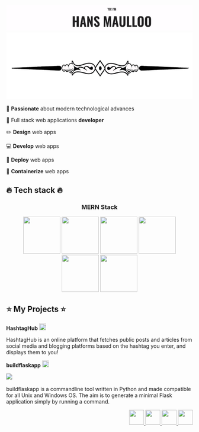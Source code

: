 <img src="https://github.com/kouul/kouul/blob/master/hans.gif">
<div align="center">
<img src="https://github.com/kouul/kouul/blob/master/startlinee.png" height="180" width="100%">
</div>

:raised_hands: **Passionate** about modern technological advances 

:large_orange_diamond: Full stack web applications **developer**

:pencil2: **Design** web apps

:computer: **Develop** web apps

:octopus: **Deploy** web apps

:whale: **Containerize** web apps

<div>

## :fire: Tech stack :fire:
<div align="center">

### MERN Stack

<img src="https://cdn.iconscout.com/icon/free/png-256/mongodb-2-1175137.png" height="100" width="100">
<img src="https://buttercms.com/static/images/tech_banners/ExpressJS.png" height="100" width="100">
<img src="https://cdn4.iconfinder.com/data/icons/logos-3/600/React.js_logo-256.png" height="100" width="100">
<img src="https://cdn4.iconfinder.com/data/icons/logos-3/455/nodejs-new-black-256.png" height="100" width="100" >
<br />
<img src="https://cdn3.iconfinder.com/data/icons/logos-and-brands-adobe/512/97_Docker-128.png" height="100" width="100">
<img src="https://cdn3.iconfinder.com/data/icons/logos-brands-3/24/logo_brand_brands_logos_ubuntu-256.png" height="100" width="100">
</div>

## :star: My Projects :star:

**HashtagHub**
<a href="https://hashtaghub.herokuapp.com/">
<img src="https://cdn0.iconfinder.com/data/icons/octicons/1024/link-external-256.png" height="18" width="18">
</a>

HashtagHub is an online platform that fetches public posts and articles from social media and blogging platforms based on the hashtag you enter, and displays them to you!

**buildflaskapp**
<a href="https://buildflaskapp.kouul.website/">
<img src="https://cdn0.iconfinder.com/data/icons/octicons/1024/link-external-256.png" height="18" width="18">
</a>

<a href="https://github.com/buildflaskapp/buildflaskapp/stargazers"><img src="https://img.shields.io/github/stars/buildflaskapp/buildflaskapp" atl="Stars"></a>

buildflaskapp is a commandline tool written in Python and made compatible for all Unix and Windows OS. The aim is to generate a minimal Flask application simply by running a command.

<div align="right">
<a href="https://twitter.com/akhilmaulloo">
<img src="https://cdn3.iconfinder.com/data/icons/social-media-chamfered-corner/154/twitter-256.png" height="40" width="40">
</a>
<a href="https://linkedin.com/in/akhilmaulloo">
<img src="https://cdn0.iconfinder.com/data/icons/social-flat-rounded-rects/512/linkedin-256.png" height="40" width="40">
</a>
<a href="https://hansmaulloo.com">
<img src="https://cdn.iconscout.com/icon/free/png-512/www-11-112203.png" height="40" width="40">
</a>
<a href="https://dev.to/kouul">
<img src="https://cdn3.iconfinder.com/data/icons/logos-and-brands-adobe/512/84_Dev-256.png" height="40" width="40">
</a>
</div>

</div>